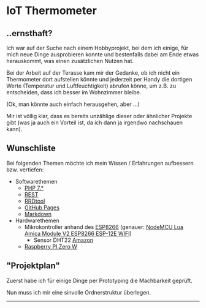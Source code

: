 # IoT Thermometer

## ..ernsthaft?

Ich war auf der Suche nach einem Hobbyprojekt, bei dem ich einige, für mich neue Dinge ausprobieren konnte und bestenfalls dabei am Ende etwas herauskommt, was einen zusätzlichen Nutzen hat.

Bei der Arbeit auf der Terasse kam mir der Gedanke, ob ich nicht ein Thermometer dort aufstellen könnte und jederzeit per Handy die dortigen Werte (Temperatur und Luftfeuchtigkeit) abrufen könne, um z.B. zu entscheiden, dass ich besser im Wohnzimmer bleibe.

(Ok, man könnte auch einfach herausgehen, aber ...) 

Mir ist völlig klar, dass es bereits unzählige dieser oder ähnlicher Projekte gibt (was ja auch ein Vorteil ist, da ich dann ja irgendwo nachschauen kann).

## Wunschliste

Bei folgenden Themen möchte ich mein Wissen / Erfahrungen aufbessern bzw. vertiefen:

- Softwarethemen
  - [PHP 7.*](https://www.heise.de/developer/artikel/PHP-7-Skriptsprache-kommt-in-der-Gegenwart-an-3015929.html?seite=all)
  - [REST](https://de.wikipedia.org/wiki/Representational_State_Transfer)
  - [RRDtool](https://oss.oetiker.ch/rrdtool/)
  - [GitHub Pages](https://pages.github.com/)
  - [Markdown](https://de.wikipedia.org/wiki/Markdown)
- Hardwarethemen
  - Mikrokontroller anhand des [ESP8266](https://de.wikipedia.org/wiki/ESP8266) (genauer: [NodeMCU Lua Amica Module V2 ESP8266 ESP-12E WIFI](https://www.amazon.de/AZDelivery-NodeMCU-ESP8266-ESP-12E-Development/dp/B06Y1LZLLY?th=1))
    - Sensor DHT22 [Amazon](https://www.amazon.de/gp/product/B01DB8JH4M/ref=oh_aui_search_detailpage?ie=UTF8&psc=1)
  - [Raspberry PI Zero W](https://de.wikipedia.org/wiki/Raspberry_Pi)

## "Projektplan"

Zuerst habe ich für einige Dinge per Prototyping die Machbarkeit geprüft.

Nun muss ich mir eine sinvolle Ordnerstruktur überlegen.

---








